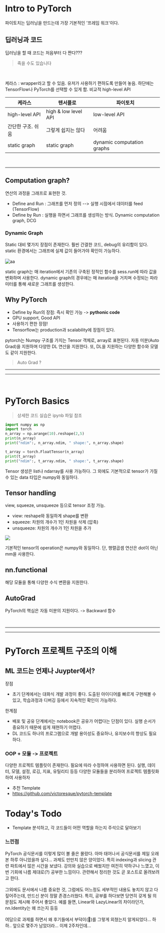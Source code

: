 # Intro to PyTorch

파이토치는 딥러닝을 만드는데 가장 기본적인 '프레임 워크'이다.

## 딥러닝과 코드

딥러닝을 할 때 코드는 처음부터 다 짠다???

> 죽을 수도 있습니다

<br>

케라스 : wrapper라고 할 수 있음. 유저가 사용하기 편하도록 만들어 놓음. 하단에는 TensorFlow나 PyTorch를 선택할 수 있게 함. 비교적 high-level API

| 케라스            | 텐서플로             | 파이토치                   |
| ----------------- | -------------------- | -------------------------- |
| high-level API    | high & low level API | low-level API              |
| 간단한 구조. 쉬움 | 그렇게 쉽지는 않다   | 어려움                     |
| static graph      | static graph         | dynamic computation graphs |

</br>
<hr>

## Computation graph?

연산의 과정을 그래프로 표현한 것.

- Define and Run : 그래프를 먼저 정의 --> 실행 시점에서 데이터를 feed (TensorFlow)
- Define by Run : 실행을 하면서 그래프를 생성하는 방식. Dynamic computation graph, DCG

### Dynamic Graph

Static 대비 몇가지 장점이 존재한다. 훨씬 간결한 코드, debug의 유리함이 있다. static 환경에서는 그래프에 실제 값이 들어가야 확인이 가능하다.
</br></br>
![aa](/001.png)

static graph는 매 iteration에서 기존의 구축된 정적인 함수를 sess.run에 따라 값을 변화하며 사용한다. dynamic graph의 경우에는 매 iteration을 거치며 수정되는 파라미터를 통해 새로운 그래프를 생성한다.

## Why PyTorch

- Define by Run의 장점: 즉시 확인 가능 -> **pythonic code**
- GPU support, Good API
- 사용하기 편한 장점!
- Tensorflow는 production과 scalability에 장점이 있다.

pytorch는 Numpy 구조를 가지는 Tensor 객체로, array로 표현된다. 자동 미분(Auto Grad)을 지원하며 다양한 DL 연산을 지원한다. 또, DL을 지원하는 다양한 함수와 모델도 같이 지원한다.

> Auto Grad ?

<hr><hr>
</br>

# PyTorch Basics

> 상세한 코드 실습은 ipynb 파일 참조

```python
import numpy as np
import torch
n_array = np.arange(10).reshape(2,5)
print(n_array)
print("ndim":, n_array.ndim, " shape:", n_array.shape)

t_array = torch.FloatTensor(n_array)
print(t_array)
print("ndim":, t_array.ndim, " shape:", t_array.shape)
```

Tensor 생성은 list나 ndarray를 사용 가능하다. 그 외에도 기본적으로 tensor가 가질 수 있는 data 타입은 numpy와 동일하다.

## Tensor handling

view, squeeze, unsqueeze 등으로 tensor 조정 가능.

- view: reshape와 동일하게 shape를 변환
- squeeze: 차원의 개수가 1인 차원을 삭제 (압축)
- unsqueeze: 차원의 개수가 1인 차원을 추가

![](/002.png)

기본적인 tensor의 operation은 numpy와 동일하다. 단, 행렬곱셈 연산은 dot이 아닌 mm을 사용한다.

## nn.functional

해당 모듈을 통해 다양한 수식 변환을 지원한다.

## AutoGrad

PyTorch의 핵심은 자동 미분의 지원이다. -> Backward 함수

</br>
<hr>
<hr>

# PyTorch 프로젝트 구조의 이해

## ML 코드는 언제나 Juypter에서?

장점

- 초기 단계에서는 대화식 개발 과정이 좋다. 도출된 아이디어를 빠르게 구현해볼 수 있고, 학습과정과 디버깅 등에서 지속적인 확인이 가능하다.

한계점

- 배포 및 공유 단계에서는 notebook은 공유가 어렵다는 단점이 있다. 실행 순서가 중요하기 때문에 쉽게 재현하기 어렵다.
- DL 코드도 하나의 프로그램으로 개발 용이성도 중요하나, 유지보수의 향상도 필요하다.

### OOP + 모듈 -> 프로젝트

다양한 프로젝트 템플릿이 존재한다. 필요에 따라 수정하여 사용하면 된다. 실행, 데이터, 모델, 설정, 로깅, 지표, 유틸리티 등등 다양한 모듈들을 분리하여 프로젝트 템플릿화 하여 사용하자

- 추천 Template
- https://github.com/victoresque/pytorch-template

# Today's Todo

- Template 분석하고, 각 코드들이 어떤 역할을 하는지 주석으로 달아보기

### 느낀점

PyTorch 공식문서를 이렇게 많이 볼 줄은 몰랐다. 아마 태어나서 공식문서를 제일 오래 본 하루 아니었을까 싶다... 과제도 만만치 않은 양이었다. 특히 indexing과 slicing 관련 파트에서 많은 시간을 보냈다. 강의와 실습으로 배웠지만 여전히 약하구나 느꼈고, 이번 기회에 나름 제대로(?) 공부한 느낌이다. 관련해서 정리한 것도 곧 포스트로 올려보려고 한다.<br><br>
그외에도 문서에서 나름 중요한 것, 그럼에도 어느정도 세부적인 내용도 놓치지 않고 다 짚어주는데, 만드신 분이 정말 존경스러웠다. 특히, 공부를 하다보면 당연히 갖게 될 의문점도 제시해 주어서 좋았다. 예를 들면, Linear와 LazyLinear의 차이라던가, nn.Identity는 왜 쓰는지 등등<br><br>
여담으로 과제를 하면서 왜 후기들에서 부덕이(🦆)를 그렇게 외쳤는지 알게되었다... 하하.. 앞으로 몇주가 남았더라... 이제 2주차인데...
